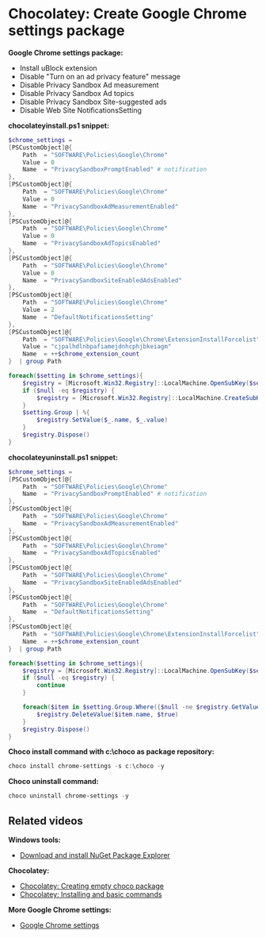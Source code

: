 # Chocolatey: Create Google Chrome settings package

<b>Google Chrome settings package:</b>

* Install uBlock extension
* Disable "Turn on an ad privacy feature" message
* Disable Privacy Sandbox Ad measurement
* Disable Privacy Sandbox Ad topics
* Disable Privacy Sandbox Site-suggested ads
* Disable Web Site NotificationsSetting


<b>chocolateyinstall.ps1 snippet:</b>

```powershell
$chrome_settings = 
[PSCustomObject]@{
    Path  = "SOFTWARE\Policies\Google\Chrome"
    Value = 0
    Name  = "PrivacySandboxPromptEnabled" # notification
},
[PSCustomObject]@{ 
    Path  = "SOFTWARE\Policies\Google\Chrome"
    Value = 0
    Name  = "PrivacySandboxAdMeasurementEnabled"
},
[PSCustomObject]@{ 
    Path  = "SOFTWARE\Policies\Google\Chrome"
    Value = 0
    Name  = "PrivacySandboxAdTopicsEnabled"
},
[PSCustomObject]@{ 
    Path  = "SOFTWARE\Policies\Google\Chrome"
    Value = 0
    Name  = "PrivacySandboxSiteEnabledAdsEnabled"
},
[PSCustomObject]@{
    Path  = "SOFTWARE\Policies\Google\Chrome"
    Value = 2
    Name  = "DefaultNotificationsSetting"
},
[PSCustomObject]@{
    Path  = "SOFTWARE\Policies\Google\Chrome\ExtensionInstallForcelist"
    Value = "cjpalhdlnbpafiamejdnhcphjbkeiagm"
    Name  = ++$chrome_extension_count
}  | group Path

foreach($setting in $chrome_settings){
    $registry = [Microsoft.Win32.Registry]::LocalMachine.OpenSubKey($setting.Name, $true)
    if ($null -eq $registry) {
        $registry = [Microsoft.Win32.Registry]::LocalMachine.CreateSubKey($setting.Name, $true)
    }
    $setting.Group | %{
        $registry.SetValue($_.name, $_.value)
    }
    $registry.Dispose()
}
```

<b>chocolateyuninstall.ps1 snippet:</b>

```powershell
$chrome_settings = 
[PSCustomObject]@{
    Path  = "SOFTWARE\Policies\Google\Chrome"
    Name  = "PrivacySandboxPromptEnabled" # notification
},
[PSCustomObject]@{ 
    Path  = "SOFTWARE\Policies\Google\Chrome"
    Name  = "PrivacySandboxAdMeasurementEnabled"
},
[PSCustomObject]@{ 
    Path  = "SOFTWARE\Policies\Google\Chrome"
    Name  = "PrivacySandboxAdTopicsEnabled"
},
[PSCustomObject]@{ 
    Path  = "SOFTWARE\Policies\Google\Chrome"
    Name  = "PrivacySandboxSiteEnabledAdsEnabled"
},
[PSCustomObject]@{
    Path  = "SOFTWARE\Policies\Google\Chrome"
    Name  = "DefaultNotificationsSetting"
},
[PSCustomObject]@{
    Path  = "SOFTWARE\Policies\Google\Chrome\ExtensionInstallForcelist"
    Name  = ++$chrome_extension_count
}  | group Path

foreach($setting in $chrome_settings){
    $registry = [Microsoft.Win32.Registry]::LocalMachine.OpenSubKey($setting.Name, $true)
    if ($null -eq $registry) {
        continue
    }

    foreach($item in $setting.Group.Where({$null -ne $registry.GetValue($_.name)})){
        $registry.DeleteValue($item.name, $true)
    }
    $registry.Dispose()
}
```

<b>Choco install command with c:\choco as package repository:</b>

```powershell
choco install chrome-settings -s c:\choco -y
```

<b>Choco uninstall command:</b>

```powershell
choco uninstall chrome-settings -y
```

## Related videos

<b>Windows tools:</b>

* [Download and install NuGet Package Explorer](https://youtu.be/94u9jDCpifM)

<b>Chocolatey:</b>

* [Chocolatey: Creating empty choco package](https://youtu.be/grueS3wnRNw) <br />
* [Chocolatey: Installing and basic commands](https://youtu.be/vEH7t5eqJq4) <br />

<b>More Google Chrome settings:</b>

* [Google Chrome settings](https://www.youtube.com/playlist?list=PLVncjTDMNQ4QNF4Npbo_eUzOUT_p6Or2k)
